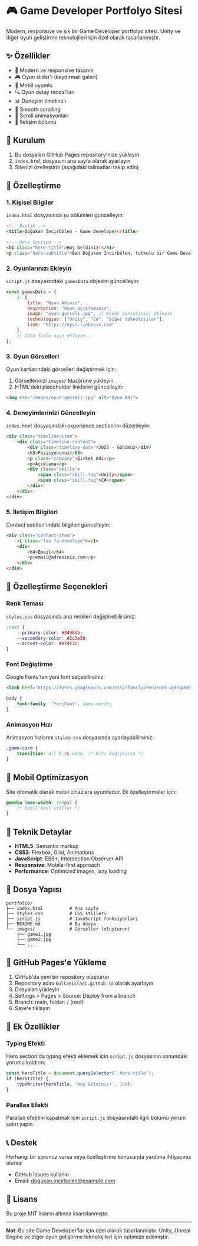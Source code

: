 # 🎮 Game Developer Portfolyo Sitesi

Modern, responsive ve şık bir Game Developer portfolyo sitesi. Unity ve diğer oyun geliştirme teknolojileri için özel olarak tasarlanmıştır.

## ✨ Özellikler

- 🎨 Modern ve responsive tasarım
- 🎮 Oyun slider'ı (kaydırmalı galeri)
- 📱 Mobil uyumlu
- 🔍 Oyun detay modal'ları
- 📊 Deneyim timeline'ı
- 🎯 Smooth scrolling
- 🌟 Scroll animasyonları
- 📧 İletişim bölümü

## 🚀 Kurulum

1. Bu dosyaları GitHub Pages repository'nize yükleyin
2. `index.html` dosyasını ana sayfa olarak ayarlayın
3. Sitenizi özelleştirin (aşağıdaki talimatları takip edin)

## 🎨 Özelleştirme

### 1. Kişisel Bilgiler

`index.html` dosyasında şu bölümleri güncelleyin:

```html
<!-- Başlık -->
<title>Doğukan İncirbölen - Game Developer</title>

<!-- Hero Section -->
<h1 class="hero-title">Hoş Geldiniz!</h1>
<p class="hero-subtitle">Ben Doğukan İncirbölen, tutkulu bir Game Developer'ım.</p>
```

### 2. Oyunlarınızı Ekleyin

`script.js` dosyasındaki `gamesData` objesini güncelleyin:

```javascript
const gamesData = {
    1: {
        title: "Oyun Adınız",
        description: "Oyun açıklamanız",
        image: "oyun-gorseli.jpg", // Kendi görselinizi ekleyin
        technologies: ["Unity", "C#", "Diğer teknolojiler"],
        link: "https://oyun-linkiniz.com"
    },
    // Daha fazla oyun ekleyin...
};
```

### 3. Oyun Görselleri

Oyun kartlarındaki görselleri değiştirmek için:

1. Görsellerinizi `images/` klasörüne yükleyin
2. HTML'deki placeholder linklerini güncelleyin:

```html
<img src="images/oyun-gorseli.jpg" alt="Oyun Adı">
```

### 4. Deneyimlerinizi Güncelleyin

`index.html` dosyasındaki experience section'ını düzenleyin:

```html
<div class="timeline-item">
    <div class="timeline-content">
        <div class="timeline-date">2023 - Günümüz</div>
        <h3>Pozisyonunuz</h3>
        <p class="company">Şirket Adı</p>
        <p>Açıklama</p>
        <div class="skills">
            <span class="skill-tag">Unity</span>
            <span class="skill-tag">C#</span>
        </div>
    </div>
</div>
```

### 5. İletişim Bilgileri

Contact section'ındaki bilgileri güncelleyin:

```html
<div class="contact-item">
    <i class="fas fa-envelope"></i>
    <div>
        <h4>Email</h4>
        <p>email@adresiniz.com</p>
    </div>
</div>
```

## 🎯 Özelleştirme Seçenekleri

### Renk Teması

`styles.css` dosyasında ana renkleri değiştirebilirsiniz:

```css
:root {
    --primary-color: #3498db;
    --secondary-color: #2c3e50;
    --accent-color: #e74c3c;
}
```

### Font Değiştirme

Google Fonts'tan yeni font seçebilirsiniz:

```html
<link href="https://fonts.googleapis.com/css2?family=YeniFont:wght@300;400;500;600;700&display=swap" rel="stylesheet">
```

```css
body {
    font-family: 'YeniFont', sans-serif;
}
```

### Animasyon Hızı

Animasyon hızlarını `styles.css` dosyasında ayarlayabilirsiniz:

```css
.game-card {
    transition: all 0.3s ease; /* Hızı değiştirin */
}
```

## 📱 Mobil Optimizasyon

Site otomatik olarak mobil cihazlara uyumludur. Ek özelleştirmeler için:

```css
@media (max-width: 768px) {
    /* Mobil özel stiller */
}
```

## 🔧 Teknik Detaylar

- **HTML5**: Semantic markup
- **CSS3**: Flexbox, Grid, Animations
- **JavaScript**: ES6+, Intersection Observer API
- **Responsive**: Mobile-first approach
- **Performance**: Optimized images, lazy loading

## 📂 Dosya Yapısı

```
portfolio/
├── index.html          # Ana sayfa
├── styles.css          # CSS stilleri
├── script.js           # JavaScript fonksiyonları
├── README.md           # Bu dosya
└── images/             # Görseller (oluşturun)
    ├── game1.jpg
    ├── game2.jpg
    └── ...
```

## 🚀 GitHub Pages'e Yükleme

1. GitHub'da yeni bir repository oluşturun
2. Repository adını `kullaniciadi.github.io` olarak ayarlayın
3. Dosyaları yükleyin
4. Settings > Pages > Source: Deploy from a branch
5. Branch: main, folder: / (root)
6. Save'e tıklayın

## 🎨 Ek Özellikler

### Typing Efekti

Hero section'da typing efekti eklemek için `script.js` dosyasının sonundaki yorumu kaldırın:

```javascript
const heroTitle = document.querySelector('.hero-title');
if (heroTitle) {
    typeWriter(heroTitle, 'Hoş Geldiniz!', 150);
}
```

### Parallax Efekti

Parallax efektini kapatmak için `script.js` dosyasındaki ilgili bölümü yorum satırı yapın.

## 📞 Destek

Herhangi bir sorunuz varsa veya özelleştirme konusunda yardıma ihtiyacınız olursa:

- GitHub Issues kullanın
- Email: dogukan.incirbolen@example.com

## 📄 Lisans

Bu proje MIT lisansı altında lisanslanmıştır.

---

**Not**: Bu site Game Developer'lar için özel olarak tasarlanmıştır. Unity, Unreal Engine ve diğer oyun geliştirme teknolojileri için optimize edilmiştir. 